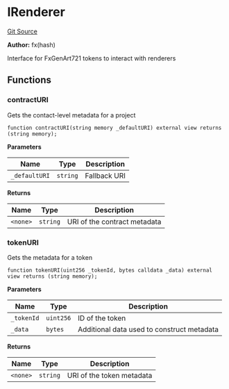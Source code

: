 # IRenderer
[Git Source](https://github.com/fxhash/fxhash-evm-contracts/blob/709c3bd5035ed7a7acc4391ca2a42cf2ad71efed/src/interfaces/IRenderer.sol)

**Author:**
fx(hash)

Interface for FxGenArt721 tokens to interact with renderers


## Functions
### contractURI

Gets the contact-level metadata for a project


```solidity
function contractURI(string memory _defaultURI) external view returns (string memory);
```
**Parameters**

|Name|Type|Description|
|----|----|-----------|
|`_defaultURI`|`string`|Fallback URI|

**Returns**

|Name|Type|Description|
|----|----|-----------|
|`<none>`|`string`|URI of the contract metadata|


### tokenURI

Gets the metadata for a token


```solidity
function tokenURI(uint256 _tokenId, bytes calldata _data) external view returns (string memory);
```
**Parameters**

|Name|Type|Description|
|----|----|-----------|
|`_tokenId`|`uint256`|ID of the token|
|`_data`|`bytes`|Additional data used to construct metadata|

**Returns**

|Name|Type|Description|
|----|----|-----------|
|`<none>`|`string`|URI of the token metadata|


